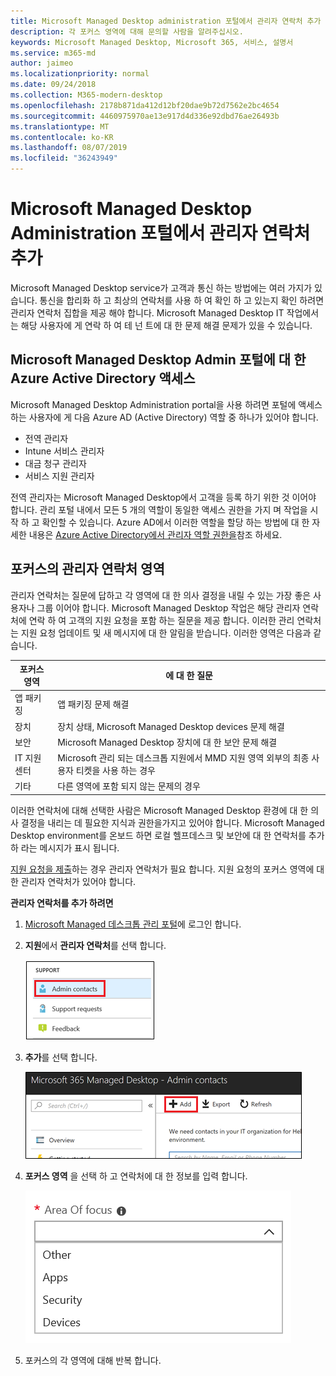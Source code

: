 ```yaml
---
title: Microsoft Managed Desktop administration 포털에서 관리자 연락처 추가
description: 각 포커스 영역에 대해 문의할 사람을 알려주십시오.
keywords: Microsoft Managed Desktop, Microsoft 365, 서비스, 설명서
ms.service: m365-md
author: jaimeo
ms.localizationpriority: normal
ms.date: 09/24/2018
ms.collection: M365-modern-desktop
ms.openlocfilehash: 2178b871da412d12bf20dae9b72d7562e2bc4654
ms.sourcegitcommit: 4460975970ae13e917d4d336e92dbd76ae26493b
ms.translationtype: MT
ms.contentlocale: ko-KR
ms.lasthandoff: 08/07/2019
ms.locfileid: "36243949"
---
```

# <a name="add-admin-contacts-in-microsoft-managed-desktop-admin-portal"></a>Microsoft Managed Desktop Administration 포털에서 관리자 연락처 추가

Microsoft Managed Desktop service가 고객과 통신 하는 방법에는 여러 가지가 있습니다. 통신을 합리화 하 고 최상의 연락처를 사용 하 여 확인 하 고 있는지 확인 하려면 관리자 연락처 집합을 제공 해야 합니다. Microsoft Managed Desktop IT 작업에서는 해당 사용자에 게 연락 하 여 테 넌 트에 대 한 문제 해결 문제가 있을 수 있습니다. 

## <a name="azure-active-directory-access-for-microsoft-managed-desktop-admin-portal"></a>Microsoft Managed Desktop Admin 포털에 대 한 Azure Active Directory 액세스

Microsoft Managed Desktop Administration portal을 사용 하려면 포털에 액세스 하는 사용자에 게 다음 Azure AD (Active Directory) 역할 중 하나가 있어야 합니다.
- 전역 관리자
- Intune 서비스 관리자
- 대금 청구 관리자
- 서비스 지원 관리자

전역 관리자는 Microsoft Managed Desktop에서 고객을 등록 하기 위한 것 이어야 합니다. 관리 포털 내에서 모든 5 개의 역할이 동일한 액세스 권한을 가지 며 작업을 시작 하 고 확인할 수 있습니다. Azure AD에서 이러한 역할을 할당 하는 방법에 대 한 자세한 내용은 [Azure Active Directory에서 관리자 역할 권한을](https://docs.microsoft.com/azure/active-directory/users-groups-roles/directory-assign-admin-roles)참조 하세요. 

## <a name="admin-contact-areas-of-focus"></a>포커스의 관리자 연락처 영역

관리자 연락처는 질문에 답하고 각 영역에 대 한 의사 결정을 내릴 수 있는 가장 좋은 사용자나 그룹 이어야 합니다. Microsoft Managed Desktop 작업은 해당 관리자 연락처에 연락 하 여 고객의 지원 요청을 포함 하는 질문을 제공 합니다. 이러한 관리 연락처는 지원 요청 업데이트 및 새 메시지에 대 한 알림을 받습니다. 이러한 영역은 다음과 같습니다.

포커스 영역 | 에 대 한 질문
--- | ---
앱 패키징 | 앱 패키징 문제 해결
장치 | 장치 상태, Microsoft Managed Desktop devices 문제 해결
보안 | Microsoft Managed Desktop 장치에 대 한 보안 문제 해결
IT 지원 센터 | Microsoft 관리 되는 데스크톱 지원에서 MMD 지원 영역 외부의 최종 사용자 티켓을 사용 하는 경우 
기타 | 다른 영역에 포함 되지 않는 문제의 경우

이러한 연락처에 대해 선택한 사람은 Microsoft Managed Desktop 환경에 대 한 의사 결정을 내리는 데 필요한 지식과 권한을가지고 있어야 합니다. Microsoft Managed Desktop environment를 온보드 하면 로컬 헬프데스크 및 보안에 대 한 연락처를 추가 하 라는 메시지가 표시 됩니다. 

[지원 요청을 제출](../working-with-managed-desktop/support.md)하는 경우 관리자 연락처가 필요 합니다. 지원 요청의 포커스 영역에 대 한 관리자 연락처가 있어야 합니다. 

**관리자 연락처를 추가 하려면**

1.  [Microsoft Managed 데스크톱 관리 포털](http://aka.ms/mwaasportal)에 로그인 합니다. 

2.  **지원**에서 **관리자 연락처**를 선택 합니다. 

    ![지원 메뉴, 관리자 연락처](images/admincontacts.png)

3. **추가**를 선택 합니다.

    ![관리 포털 추가 단추](images/adminadd.png)

4.  **포커스 영역** 을 선택 하 고 연락처에 대 한 정보를 입력 합니다. 

    ![포커스 영역 목록](images/areaoffocus.png)

5. 포커스의 각 영역에 대해 반복 합니다. 

